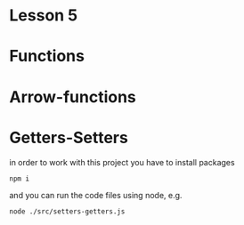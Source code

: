 # Lesson 5 
# Functions 
# Arrow-functions
# Getters-Setters

in order to work with this project you have to install packages
```
npm i
```

and you can run the code files using node, e.g.
```
node ./src/setters-getters.js
```